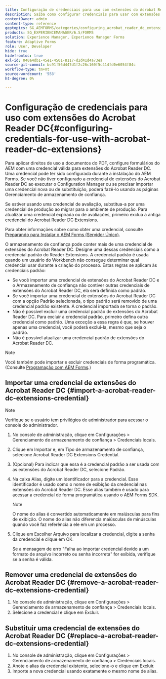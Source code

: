 ```yaml
---
title: Configuração de credenciais para uso com extensões do Acrobat Reader DC
description: Saiba como configurar credenciais para usar com extensões do Acrobat Reader DC.
contentOwner: admin
content-type: reference
geptopics: SG_AEMFORMS/categories/configuring_acrobat_reader_dc_extensions
products: SG_EXPERIENCEMANAGER/6.5/FORMS
solution: Experience Manager, Experience Manager Forms
feature: Adaptive Forms
role: User, Developer
hide: true
hidefromtoc: true
exl-id: 040a4db1-45e1-4501-8117-d2d41d4a73ea
source-git-commit: bc91f56d447d1f2c26c160f5c414fd0e6054f84c
workflow-type: tm+mt
source-wordcount: '558'
ht-degree: 0%

---
```


# Configuração de credenciais para uso com extensões do Acrobat Reader DC{#configuring-credentials-for-use-with-acrobat-reader-dc-extensions}

Para aplicar direitos de uso a documentos do PDF, configure formulários do AEM com uma credencial válida para extensões do Acrobat Reader DC. Uma credencial pode ter sido configurada durante a instalação do AEM Forms. Se você não tiver configurado a credencial de extensões do Acrobat Reader DC ao executar o Configuration Manager ou se precisar importar uma credencial nova ou de substituição, poderá fazê-lo usando as páginas Gerenciamento de armazenamento de confiança.

Se estiver usando uma credencial de avaliação, substitua-a por uma credencial de produção ao migrar para o ambiente de produção. Para atualizar uma credencial expirada ou de avaliações, primeiro exclua a antiga credencial do Acrobat Reader DC Extensions.

Para obter informações sobre como obter uma credencial, consulte [Preparando para Instalar o AEM Forms (Servidor Único)](https://helpx.adobe.com/pdf/aem-forms/6-3/prepare-install-single-server.pdf).

O armazenamento de confiança pode conter mais de uma credencial de extensões do Acrobat Reader DC. Designe uma dessas credenciais como a credencial padrão do Reader Extensions. A credencial padrão é usada quando um usuário do Workbench não consegue determinar qual credencial usar durante a criação do processo. Estas regras se aplicam às credenciais padrão:

* Se você importar uma credencial de extensões do Acrobat Reader DC e o Armazenamento de confiança não contiver outras credenciais de extensões do Acrobat Reader DC, ela será definida como padrão.
* Se você importar uma credencial de extensões do Acrobat Reader DC com a opção Padrão selecionada, o tipo padrão será removido de uma credencial padrão existente. A credencial importada se torna o padrão.
* Não é possível excluir uma credencial padrão de extensões do Acrobat Reader DC. Para excluir a credencial padrão, primeiro defina outra credencial como padrão. Uma exceção a essa regra é que, se houver apenas uma credencial, você poderá excluí-la, mesmo que seja o padrão.
* Não é possível atualizar uma credencial padrão de extensões do Acrobat Reader DC.

>[!NOTE]
>
>Você também pode importar e excluir credenciais de forma programática. (Consulte [Programação com AEM Forms](https://experienceleague.adobe.com/docs/experience-manager-release-information/aem-release-updates/previous-updates/aem-previous-versions.html?lang=pt-BR).)

## Importar uma credencial de extensões do Acrobat Reader DC {#import-a-acrobat-reader-dc-extensions-credential}

>[!NOTE]
> 
> Verifique se o usuário tem privilégios de administrador para acessar o console do administrador.

1. No console de administração, clique em Configurações > Gerenciamento de armazenamento de confiança > Credenciais locais.
1. Clique em Importar e, em Tipo de armazenamento de confiança, selecione Acrobat Reader DC Extensions Credential.
1. (Opcional) Para indicar que essa é a credencial padrão a ser usada com as extensões do Acrobat Reader DC, selecione Padrão.
1. Na caixa Alias, digite um identificador para a credencial. Esse identificador é usado como o nome de exibição da credencial nas extensões do Acrobat Reader DC. Esse alias também é usado para acessar a credencial de forma programática usando o AEM Forms SDK.

   >[!NOTE]
   >
   >O nome do alias é convertido automaticamente em maiúsculas para fins de exibição. O nome do alias não diferencia maiúsculas de minúsculas quando você faz referência a ele em um processo.

1. Clique em Escolher Arquivo para localizar a credencial, digite a senha da credencial e clique em OK.

   Se a mensagem de erro &quot;Falha ao importar credencial devido a um formato de arquivo incorreto ou senha incorreta&quot; for exibida, verifique se a senha é válida.

## Remover uma credencial de extensões do Acrobat Reader DC {#remove-a-acrobat-reader-dc-extensions-credential}

1. No console de administração, clique em Configurações > Gerenciamento de armazenamento de confiança > Credenciais locais.
1. Selecione a credencial e clique em Excluir.

## Substituir uma credencial de extensões do Acrobat Reader DC {#replace-a-acrobat-reader-dc-extensions-credential}

1. No console de administração, clique em Configurações > Gerenciamento de armazenamento de confiança > Credenciais locais.
1. Anote o alias da credencial existente, selecione-o e clique em Excluir.
1. Importe a nova credencial usando exatamente o mesmo nome de alias.
